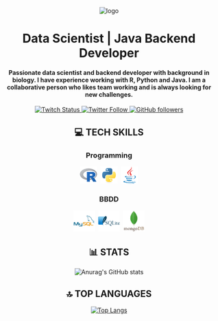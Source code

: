 <div id="header" align="center">
  <img width="534" alt="logo" src="https://user-images.githubusercontent.com/67501790/222429903-609267f5-7702-4ea3-b5f6-9d1984fcc866.png">
  
  <h1>
  Data Scientist | Java Backend Developer
  </h1>
  
  <h4>
Passionate data scientist and backend developer with background in biology. I have experience working with R, Python and Java. I am a collaborative person who likes team working and is always looking for new challenges.
  </h4>
  
</div>

<div id="badges" align="center">

  <a href="https://www.twitch.tv/alvarordev" target="_blank">
    <img alt="Twitch Status" src="https://img.shields.io/twitch/status/alvarordev?logo=twitch&style=for-the-badge">
  </a>
    
  <a href="https://twitter.com/_Alvaroo_R" target="_blank">
    <img alt="Twitter Follow" src="https://img.shields.io/twitter/follow/_Alvaroo_R?label=FOLLOW&logo=twitter&style=for-the-badge">
  </a>
  
  <a href="https://github.com/Alvaro-R" target="_blank">
    <img alt="GitHub followers" src="https://img.shields.io/github/followers/Alvaro-R?label=follow&logo=github&style=for-the-badge">
  </a>    
    
</div>

<div id="tech_skills" align="center">

  <h2>
    💻 TECH SKILLS
  </h2>
  
  <h3> Programming </h3>
  <!--R-->
  <img src="https://github.com/devicons/devicon/blob/master/icons/r/r-original.svg" title="R" width="40" heigth = "40"/>&nbsp
  <!--PYTHON-->
  <img src="https://github.com/devicons/devicon/blob/master/icons/python/python-original.svg" title="Python" width="40" heigth = "40"/>&nbsp
  <!--JAVA-->
  <img src="https://github.com/devicons/devicon/blob/master/icons/java/java-original.svg" title="Java" width="40" heigth = "40"/>
  
  <h3> BBDD </h3>
  <!--MYSQL-->
  <img src="https://github.com/devicons/devicon/blob/master/icons/mysql/mysql-original-wordmark.svg" title="MySQL" width="50" heigth = "50"/>&nbsp
  <!--MYSQL-->
  <img src="https://github.com/devicons/devicon/blob/master/icons/sqlite/sqlite-original-wordmark.svg" title="SQLite" width="50" heigth = "50"/>&nbsp
  <!--MONGODB-->
  <img src="https://github.com/devicons/devicon/blob/master/icons/mongodb/mongodb-original-wordmark.svg" title="MongoDB" width="50" heigth = "50"/>
    
</div>

<div id="tech_skills" align="center">

  <h2>
    📊 STATS
  </h2>
  
  ![Anurag's GitHub stats](https://github-readme-stats.vercel.app/api?username=Alvaro-R&show_icons=true&theme=algolia)
    
</div>

<div id="tech_skills" align="center">

  <h2>
    🔝 TOP LANGUAGES
  </h2>
  
  [![Top Langs](https://github-readme-stats.vercel.app/api/top-langs/?username=Alvaro-R&layout=compact)](https://github.com/anuraghazra/github-readme-stats)
    
</div>




<!--
**Alvaro-R/Alvaro-R** is a ✨ _special_ ✨ repository because its `README.md` (this file) appears on your GitHub profile.

Here are some ideas to get you started:

- 🔭 I’m currently working on ...
- 🌱 I’m currently learning ...
- 👯 I’m looking to collaborate on ...
- 🤔 I’m looking for help with ...
- 💬 Ask me about ...
- 📫 How to reach me: ...
- 😄 Pronouns: ...
- ⚡ Fun fact: ...
-->
